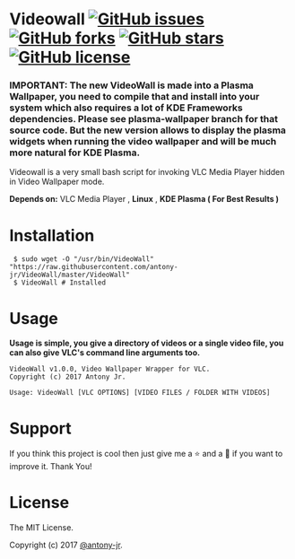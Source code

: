 # Videowall [![GitHub issues](https://img.shields.io/github/issues/antony-jr/VideoWall.svg?style=for-the-badge)](https://github.com/antony-jr/VideoWall/issues) [![GitHub forks](https://img.shields.io/github/forks/antony-jr/VideoWall.svg?style=for-the-badge)](https://github.com/antony-jr/VideoWall/network) [![GitHub stars](https://img.shields.io/github/stars/antony-jr/VideoWall.svg?style=for-the-badge)](https://github.com/antony-jr/VideoWall/stargazers) [![GitHub license](https://img.shields.io/github/license/antony-jr/VideoWall.svg?style=social)](https://github.com/antony-jr/VideoWall/blob/master/LICENSE)

### IMPORTANT: The new VideoWall is made into a Plasma Wallpaper, you need to compile that and install into your system which also requires a lot of KDE Frameworks dependencies. Please see plasma-wallpaper branch for that source code. But the new version allows to display the plasma widgets when running the video wallpaper and will be much more natural for KDE Plasma.

Videowall is a very small bash script for invoking VLC Media Player hidden in Video Wallpaper mode.

**Depends on:** VLC Media Player , **Linux** , **KDE Plasma ( For Best Results )**

# Installation

```
 $ sudo wget -O "/usr/bin/VideoWall" "https://raw.githubusercontent.com/antony-jr/VideoWall/master/VideoWall"
 $ VideoWall # Installed
```

# Usage

**Usage is simple, you give a directory of videos or a single video file, you can also give VLC's command line arguments too.**

```
VideoWall v1.0.0, Video Wallpaper Wrapper for VLC.
Copyright (c) 2017 Antony Jr.
 
Usage: VideoWall [VLC OPTIONS] [VIDEO FILES / FOLDER WITH VIDEOS]
```

# Support

If you think this project is cool then just give me a :star: and a :fork_and_knife: if you want to improve it. Thank You! 


# License

The MIT License.

Copyright (c) 2017 [@antony-jr](https://github.com/antony-jr).
